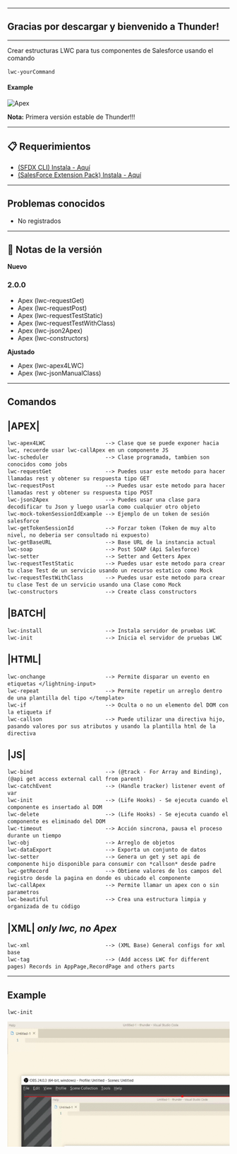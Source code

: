 *** 
##  Gracias por descargar y bienvenido a Thunder!
*** 
  
  Crear estructuras LWC para tus componentes de Salesforce usando el comando  

```
lwc-yourCommand
```
#### Example
![Apex](./Mine/thunder/images/Apex.gif)

**Nota:** Primera versión estable de Thunder!!!
***  
## 📋 Requerimientos 

* [(SFDX CLI) Instala - Aquí](https://developer.salesforce.com/tools/sfdxcli)  
* [(SalesForce Extension Pack) Instala - Aquí](https://marketplace.visualstudio.com/items?itemName=salesforce.salesforcedx-vscode)

*** 
## Problemas conocidos

- No registrados
*** 


## 🔧 Notas de la versión 
**Nuevo**
### 2.0.0
- Apex (lwc-requestGet)
- Apex (lwc-requestPost)
- Apex (lwc-requestTestStatic)
- Apex (lwc-requestTestWithClass)
- Apex (lwc-json2Apex)
- Apex (lwc-constructors)


**Ajustado**
- Apex (lwc-apex4LWC)
- Apex (lwc-jsonManualClass)


*** 


## Comandos

## |APEX|
```
lwc-apex4LWC                   --> Clase que se puede exponer hacia lwc, recuerde usar lwc-callApex en un componente JS
lwc-scheduler                  --> Clase programada, tambien son conocidos como jobs
lwc-requestGet                 --> Puedes usar este metodo para hacer llamadas rest y obtener su respuesta tipo GET
lwc-requestPost                --> Puedes usar este metodo para hacer llamadas rest y obtener su respuesta tipo POST
lwc-json2Apex                  --> Puedes usar una clase para decodificar tu Json y luego usarla como cualquier otro objeto
lwc-mock-tokenSessionIdExample --> Ejemplo de un token de sesión salesforce
lwc-getTokenSessionId          --> Forzar token (Token de muy alto nivel, no deberia ser consultado ni expuesto)
lwc-getBaseURL                 --> Base URL de la instancia actual
lwc-soap                       --> Post SOAP (Api Salesforce)
lwc-setter                     --> Setter and Getters Apex
lwc-requestTestStatic          --> Puedes usar este metodo para crear tu clase Test de un servicio usando un recurso estatico como Mock
lwc-requestTestWithClass       --> Puedes usar este metodo para crear tu clase Test de un servicio usando una Clase como Mock
lwc-constructors               --> Create class constructors
```

## |BATCH|
```
lwc-install                    --> Instala servidor de pruebas LWC
lwc-init                       --> Inicia el servidor de pruebas LWC
```

## |HTML|
```
lwc-onchange                   --> Permite disparar un evento en etiquetas </lightning-input>
lwc-repeat                     --> Permite repetir un arreglo dentro de una plantilla del tipo </template>
lwc-if                         --> Oculta o no un elemento del DOM con la etiqueta if
lwc-callson                    --> Puede utilizar una directiva hijo, pasando valores por sus atributos y usando la plantilla html de la directiva
```

## |JS|
```
lwc-bind                       --> (@track - For Array and Binding), (@api get access external call from parent)
lwc-catchEvent                 --> (Handle tracker) listener event of var
lwc-init                       --> (Life Hooks) - Se ejecuta cuando el componente es insertado al DOM
lwc-delete                     --> (Life Hooks) - Se ejecuta cuando el componente es eliminado del DOM
lwc-timeout                    --> Acción sincrona, pausa el proceso durante un tiempo
lwc-obj                        --> Arreglo de objetos
lwc-dataExport                 --> Exporta un conjunto de datos
lwc-setter                     --> Genera un get y set api de componente hijo disponible para consumir con *callson* desde padre
lwc-getRecord                  --> Obtiene valores de los campos del registro desde la pagina en donde es ubicado el componente
lwc-callApex                   --> Permite llamar un apex con o sin parametros
lwc-beautiful                  --> Crea una estructura limpia y organizada de tu código
```

## |XML| _only lwc, no Apex_
```
lwc-xml                        --> (XML Base) General configs for xml base
lwc-tag                        --> (Add access LWC for different pages) Records in AppPage,RecordPage and others parts
```

*** 
## Example
```
lwc-init
```
![Batch](./Mine/thunder/images/Batch.gif)